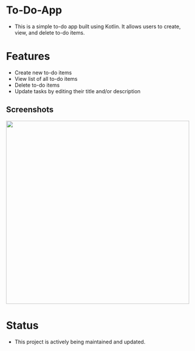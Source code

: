 # To-Do-App
* This is a simple to-do app built using Kotlin. It allows users to create, view, and delete to-do items.

# Features
* Create new to-do items
* View list of all to-do items
* Delete to-do items
* Update tasks by editing their title and/or description

## Screenshots
<p>
<img src="https://user-images.githubusercontent.com/100294737/220999766-5c402862-6bf0-4a37-b8d0-a6da10907f10.jpg" height="500">
<img src=" " height="500">

<p>




# Status
* This project is actively being maintained and updated.
